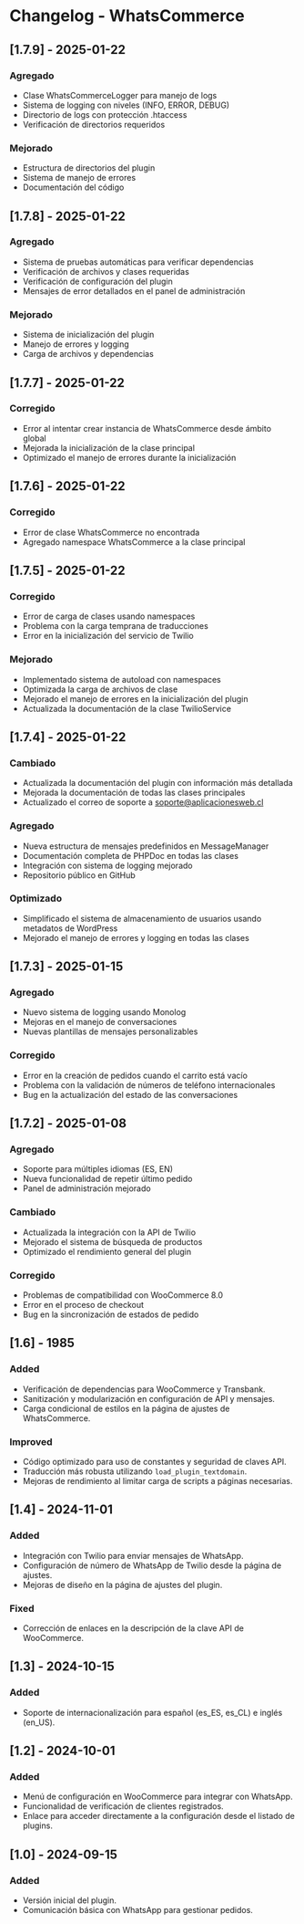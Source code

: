 # Changelog - WhatsCommerce

## [1.7.9] - 2025-01-22

### Agregado
- Clase WhatsCommerceLogger para manejo de logs
- Sistema de logging con niveles (INFO, ERROR, DEBUG)
- Directorio de logs con protección .htaccess
- Verificación de directorios requeridos

### Mejorado
- Estructura de directorios del plugin
- Sistema de manejo de errores
- Documentación del código

## [1.7.8] - 2025-01-22

### Agregado
- Sistema de pruebas automáticas para verificar dependencias
- Verificación de archivos y clases requeridas
- Verificación de configuración del plugin
- Mensajes de error detallados en el panel de administración

### Mejorado
- Sistema de inicialización del plugin
- Manejo de errores y logging
- Carga de archivos y dependencias

## [1.7.7] - 2025-01-22

### Corregido
- Error al intentar crear instancia de WhatsCommerce desde ámbito global
- Mejorada la inicialización de la clase principal
- Optimizado el manejo de errores durante la inicialización

## [1.7.6] - 2025-01-22

### Corregido
- Error de clase WhatsCommerce no encontrada
- Agregado namespace WhatsCommerce a la clase principal

## [1.7.5] - 2025-01-22

### Corregido
- Error de carga de clases usando namespaces
- Problema con la carga temprana de traducciones
- Error en la inicialización del servicio de Twilio

### Mejorado
- Implementado sistema de autoload con namespaces
- Optimizada la carga de archivos de clase
- Mejorado el manejo de errores en la inicialización del plugin
- Actualizada la documentación de la clase TwilioService

## [1.7.4] - 2025-01-22

### Cambiado
- Actualizada la documentación del plugin con información más detallada
- Mejorada la documentación de todas las clases principales
- Actualizado el correo de soporte a soporte@aplicacionesweb.cl

### Agregado
- Nueva estructura de mensajes predefinidos en MessageManager
- Documentación completa de PHPDoc en todas las clases
- Integración con sistema de logging mejorado
- Repositorio público en GitHub

### Optimizado
- Simplificado el sistema de almacenamiento de usuarios usando metadatos de WordPress
- Mejorado el manejo de errores y logging en todas las clases

## [1.7.3] - 2025-01-15

### Agregado
- Nuevo sistema de logging usando Monolog
- Mejoras en el manejo de conversaciones
- Nuevas plantillas de mensajes personalizables

### Corregido
- Error en la creación de pedidos cuando el carrito está vacío
- Problema con la validación de números de teléfono internacionales
- Bug en la actualización del estado de las conversaciones

## [1.7.2] - 2025-01-08

### Agregado
- Soporte para múltiples idiomas (ES, EN)
- Nueva funcionalidad de repetir último pedido
- Panel de administración mejorado

### Cambiado
- Actualizada la integración con la API de Twilio
- Mejorado el sistema de búsqueda de productos
- Optimizado el rendimiento general del plugin

### Corregido
- Problemas de compatibilidad con WooCommerce 8.0
- Error en el proceso de checkout
- Bug en la sincronización de estados de pedido

## [1.6] - 1985
### Added
- Verificación de dependencias para WooCommerce y Transbank.
- Sanitización y modularización en configuración de API y mensajes.
- Carga condicional de estilos en la página de ajustes de WhatsCommerce.

### Improved
- Código optimizado para uso de constantes y seguridad de claves API.
- Traducción más robusta utilizando `load_plugin_textdomain`.
- Mejoras de rendimiento al limitar carga de scripts a páginas necesarias.

## [1.4] - 2024-11-01
### Added
- Integración con Twilio para enviar mensajes de WhatsApp.
- Configuración de número de WhatsApp de Twilio desde la página de ajustes.
- Mejoras de diseño en la página de ajustes del plugin.

### Fixed
- Corrección de enlaces en la descripción de la clave API de WooCommerce.

## [1.3] - 2024-10-15
### Added
- Soporte de internacionalización para español (es_ES, es_CL) e inglés (en_US).

## [1.2] - 2024-10-01
### Added
- Menú de configuración en WooCommerce para integrar con WhatsApp.
- Funcionalidad de verificación de clientes registrados.
- Enlace para acceder directamente a la configuración desde el listado de plugins.

## [1.0] - 2024-09-15
### Added
- Versión inicial del plugin.
- Comunicación básica con WhatsApp para gestionar pedidos.

